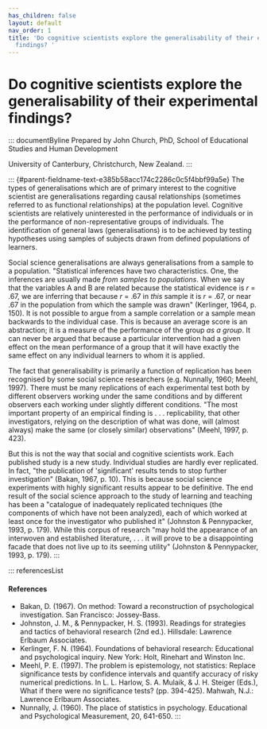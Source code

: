 ```yaml
---
has_children: false
layout: default
nav_order: 1
title: 'Do cognitive scientists explore the generalisability of their experimental
  findings? '
---
```

# Do cognitive scientists explore the generalisability of their experimental findings? 


::: documentByline
Prepared by John Church, PhD, School of Educational Studies and Human
Development

University of Canterbury, Christchurch, New Zealand.
:::

::: {#parent-fieldname-text-e385b58acc174c2286c0c5f4bbf99a5e}
The types of generalisations which are of primary interest to the
cognitive scientist are generalisations regarding causal relationships
(sometimes referred to as functional relationships) at the population
level. Cognitive scientists are relatively uninterested in the
performance of individuals or in the performance of non-representative
groups of individuals. The identification of general laws
(generalisations) is to be achieved by testing hypotheses using samples
of subjects drawn from defined populations of learners.

Social science generalisations are always generalisations from a sample
to a population. "Statistical inferences have two characteristics. One,
the inferences are usually made *from samples to populations*. When we
say that the variables A and B are related because the statistical
evidence is *r* = .67, we are inferring that because *r* = .67 in *this*
sample it is *r* = .67, or near .67 in the population from which the
sample was drawn" (Kerlinger, 1964, p. 150). It is not possible to argue
from a sample correlation or a sample mean backwards to the individual
case. This is because an average score is an abstraction; it is a
measure of the performance of the group *as a group*. It can never be
argued that because a particular intervention had a given effect on the
mean performance of a group that it will have exactly the same effect on
any individual learners to whom it is applied.

The fact that generalisability is primarily a function of replication
has been recognised by some social science researchers (e.g. Nunnally,
1960; Meehl, 1997). There must be many replications of each experimental
test both by different observers working under the same conditions and
by different observers each working under slightly different conditions.
"The most important property of an empirical finding is . . .
replicability, that other investigators, relying on the description of
what was done, will (almost always) make the same (or closely similar)
observations" (Meehl, 1997, p. 423).

But this is not the way that social and cognitive scientists work. Each
published study is a new study. Individual studies are hardly ever
replicated. In fact, "the publication of \'significant\' results tends
to stop further investigation" (Bakan, 1967, p. 10). This is because
social science experiments with highly significant results appear to be
definitive. The end result of the social science approach to the study
of learning and teaching has been a "catalogue of inadequately
replicated techniques (the components of which have not been analyzed),
each of which worked at least once for the investigator who published
it" (Johnston & Pennypacker, 1993, p. 179). While this corpus of
research "may hold the appearance of an interwoven and established
literature, . . . it will prove to be a disappointing facade that does
not live up to its seeming utility" (Johnston & Pennypacker, 1993, p.
179).
:::

::: referencesList
#### References

-   Bakan, D. (1967). On method: Toward a reconstruction of
    psychological investigation. San Francisco: Jossey-Bass.
-   Johnston, J. M., & Pennypacker, H. S. (1993). Readings for
    strategies and tactics of behavioral research (2nd ed.). Hillsdale:
    Lawrence Erlbaum Associates.
-   Kerlinger, F. N. (1964). Foundations of behavioral research:
    Educational and psychological inquiry. New York: Holt, Rinehart and
    Winston Inc.
-   Meehl, P. E. (1997). The problem is epistemology, not statistics:
    Replace significance tests by confidence intervals and quantify
    accuracy of risky numerical predictions. In L. L. Harlow, S. A.
    Mulaik, & J. H. Steiger (Eds.), What if there were no significance
    tests? (pp. 394-425). Mahwah, N.J.: Lawrence Erlbaum Associates.
-   Nunnally, J. (1960). The place of statistics in psychology.
    Educational and Psychological Measurement, 20, 641-650.
:::
